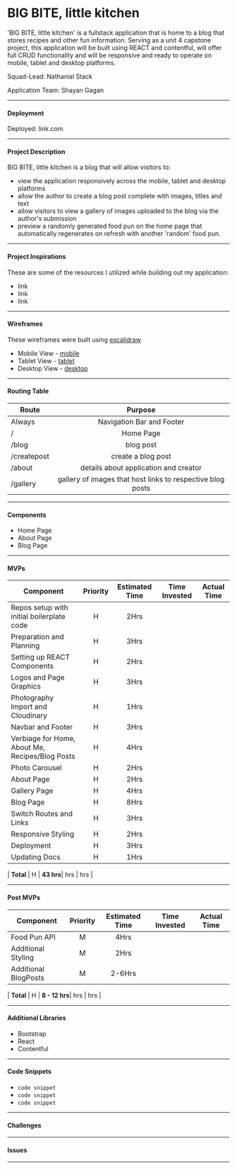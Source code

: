 # BIG BITE, little kitchen

'BIG BITE, little kitchen' is a fullstack application that is home to a blog that stores recipes and other fun information. Serving as a unit 4 capstone project, this application will be built using REACT and contentful, will offer full CRUD functionality and will be responsive and ready to operate on mobile, tablet and desktop platforms.

Squad-Lead: Nathanial Stack

Application Team: Shayan Gagan
<hr />

#### Deployment
Deployed: link.com
<hr />

#### Project Description
BIG BITE, little kitchen is a blog that will allow visitors to:
- view the application responsively across the mobile, tablet and desktop platforms
- allow the author to create a blog post complete with images, titles and text
- allow visitors to view a gallery of images uploaded to the blog via the author's submission
- preview a randomly generated food pun on the home page that automatically regenerates on refresh with another 'random' food pun.
<hr />

#### Project Inspirations
These are some of the resources I utilized while building out my application:
- link
- link
- link
<hr />

#### Wireframes
These wireframes were built using [excalidraw](https://excalidraw.com/#json=5693716199112704,0XSZBWR0b3iN25GmCcH6qQ)
- Mobile View - [mobile]([https://res.cloudinary.com/dtybx6nov/image/upload/v1605890278/BIG%20BITE%2C%20little%20kitchen%20MOBILE%20LAYOUT.png](https://res.cloudinary.com/dtybx6nov/image/upload/v1605890278/BIG%20BITE%2C%20little%20kitchen%20MOBILE%20LAYOUT.png))
- Tablet View - [tablet]([https://res.cloudinary.com/dtybx6nov/image/upload/v1605890246/BIG%20BITE%2C%20little%20kitchen%20TABLET%20LAYOUT.png](https://res.cloudinary.com/dtybx6nov/image/upload/v1605890246/BIG%20BITE%2C%20little%20kitchen%20TABLET%20LAYOUT.png))
- Desktop View - [desktop]([https://res.cloudinary.com/dtybx6nov/image/upload/v1605890195/BIG%20BITE%2C%20little%20kitchen%20DESKTOP%20LAYOUT.png](https://res.cloudinary.com/dtybx6nov/image/upload/v1605890195/BIG%20BITE%2C%20little%20kitchen%20DESKTOP%20LAYOUT.png))
<hr />

#### Routing Table
| Route                  |                                   Purpose                                    |
| ---------------------- | :--------------------------------------------------------------------------: |
| Always                 |                      Navigation Bar and Footer                               |
| /               |                      Home Page                                 |
| /blog                      |                     blog post                                |
| /createpost              |                    create a blog post          |
| /about             |              details about application and creator
| /gallery         |             gallery of images that host links to respective blog posts|      |                         List of movies 
<hr />

#### Components
- Home Page
- About Page
- Blog Page
<hr />

#### MVPs
| Component | Priority | Estimated Time | Time Invested | Actual Time |
| --- | :---: |  :---: | :---: | :---: |
| Repos setup with initial boilerplate code | H |  2Hrs |  |  |
| Preparation and Planning | H | 3Hrs |  |  |
| Setting up REACT Components | H | 2Hrs |  |  |
| Logos and Page Graphics | H | 3Hrs |  |  |
| Photography Import and Cloudinary | H | 1Hrs |  |  |
| Navbar and Footer | H | 3Hrs |  |  |
| Verbiage for Home, About Me, Recipes/Blog Posts | H | 4Hrs |  |  |
| Photo Carousel | H | 2Hrs |  |  |
| About Page | H | 2Hrs |  |  |
| Gallery Page | H | 4Hrs |  |  |
| Blog Page | H | 8Hrs |  |  |
| Switch Routes and Links | H | 3Hrs |  |  |
| Responsive Styling | H | 2Hrs |  |  |
| Deployment | H | 3Hrs |  |  |
| Updating Docs | H | 1Hrs |  |  |

| **Total** | H | **43 hrs**| hrs | hrs |
<hr/>

#### Post MVPs
| Component | Priority | Estimated Time | Time Invested | Actual Time |
| --- | :---: |  :---: | :---: | :---: |
| Food Pun API | M | 4Hrs |  |  |
| Additional Styling | M | 2Hrs |  |  |
| Additional BlogPosts | M | 2-6Hrs |  |  |

| **Total** | H | **8 - 12 hrs**| hrs | hrs |
<hr />

#### Additional Libraries
- Bootstrap
- React
- Contentful
<hr />

#### Code Snippets
- ``code snippet``
- ``code snippet``
- ``code snippet``
<hr />

#### Challenges

<hr />

#### Issues

<hr />


